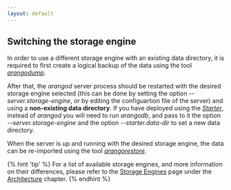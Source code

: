 ```yaml
---
layout: default
---
```

Switching the storage engine
----------------------------

In order to use a different storage engine with an existing data directory,
it is required to first create a logical backup of the data using the 
tool [_arangodump_](programs-arangodump-readme.html).

After that, the _arangod_ server process should be restarted with the desired storage
engine selected (this can be done by setting the option *--server.storage-engine*,
or by editing the configuartion file of the server) and using a **non-existing data directory**.
If you have deployed using the [_Starter_](programs-starter-readme.html),
instead of _arangod_ you will need to run _arangodb_, and pass to it the option 
*--server.storage-engine* and the option *--starter.data-dir* to set a new
data directory.

When the server is up and running with the desired storage engine, the data
can be re-imported using the tool
[_arangorestore_](programs-arangorestore-readme.html).

{% hint 'tip' %}
For a list of available storage engines, and more information on their
differences, please refer to the [Storage Engines](architecture-storage-engines.html)
page under the [Architecture](architecture-readme.html) chapter.
{% endhint %}
